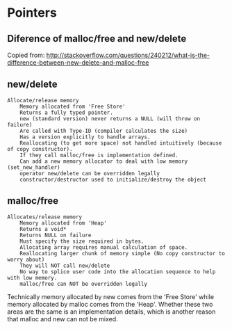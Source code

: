 Pointers
========

Diference of malloc/free and new/delete
---------------------------------------

Copied from:
http://stackoverflow.com/questions/240212/what-is-the-difference-between-new-delete-and-malloc-free


new/delete
----------

    Allocate/release memory
        Memory allocated from 'Free Store'
        Returns a fully typed pointer.
        new (standard version) never returns a NULL (will throw on failure)
        Are called with Type-ID (compiler calculates the size)
        Has a version explicitly to handle arrays.
        Reallocating (to get more space) not handled intuitively (because of copy constructor).
        If they call malloc/free is implementation defined.
        Can add a new memory allocator to deal with low memory (set_new_handler)
        operator new/delete can be overridden legally
        constructor/destructor used to initialize/destroy the object

malloc/free
-----------

    Allocates/release memory
        Memory allocated from 'Heap'
        Returns a void*
        Returns NULL on failure
        Must specify the size required in bytes.
        Allocating array requires manual calculation of space.
        Reallocating larger chunk of memory simple (No copy constructor to worry about)
        They will NOT call new/delete
        No way to splice user code into the allocation sequence to help with low memory.
        malloc/free can NOT be overridden legally

Technically memory allocated by new comes from the 'Free Store' while memory allocated by malloc comes from the 'Heap'. Whether these two areas are the same is an implementation details, which is another reason that malloc and new can not be mixed.



